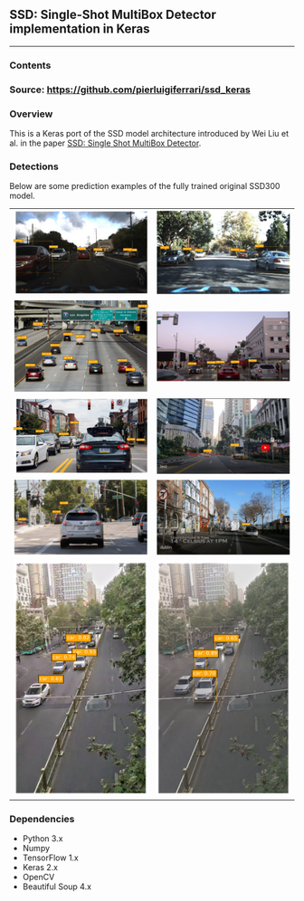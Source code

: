 ## SSD: Single-Shot MultiBox Detector implementation in Keras
---
### Contents
### Source: https://github.com/pierluigiferrari/ssd_keras


### Overview

This is a Keras port of the SSD model architecture introduced by Wei Liu et al. in the paper [SSD: Single Shot MultiBox Detector](https://arxiv.org/abs/1512.02325).

### Detections

Below are some prediction examples of the fully trained original SSD300 model.

| | |
|---|---|
| ![img01](./examples/1478020998721490820.jpg)| ![img01](./examples/1478021584075204499.jpg) |
| ![img01](./examples/a6.jpg) | ![img01](./examples/a3.jpg) |
| ![img01](./examples/a1.jpg) | ![img01](./examples/Capture.PNG) |
| ![img01](./examples/a7.jpeg) | ![img01](./examples/dublin.png) |
| ![img01](./examples/6.png) | ![img01](./examples/48.png) |
### Dependencies

* Python 3.x
* Numpy
* TensorFlow 1.x
* Keras 2.x
* OpenCV
* Beautiful Soup 4.x
